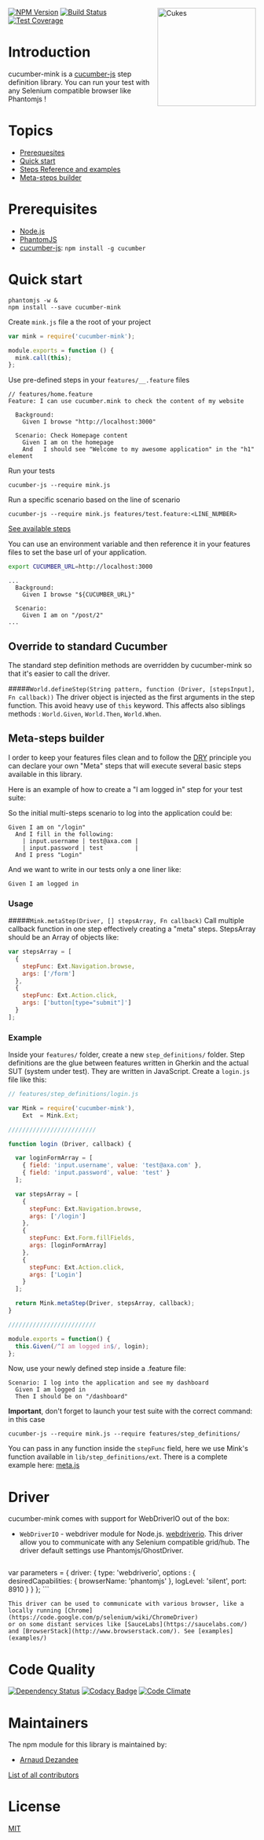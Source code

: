 <a href="http://cukes.info/"><img src="http://cukes.info/images/cucumber_logo.png" width="200px" alt="Cukes" align="right" /></a>

[![NPM Version][npm-image]][npm-url]
[![Build Status][travis-image]][travis-url]
[![Test Coverage][coveralls-image]][coveralls-url]

# Introduction

cucumber-mink is a [cucumber-js](https://github.com/cucumber/cucumber-js) step definition library. You can run your test with any Selenium compatible browser like Phantomjs !

# Topics

- [Prerequesites](#prerequesites)
- [Quick start](#quick-start)
- [Steps Reference and examples](STEPS.md)
- [Meta-steps builder](#meta-steps-builder)

# Prerequisites

* [Node.js](http://nodejs.org)
* [PhantomJS](http://phantomjs.org/download.html)
* [cucumber-js](https://github.com/cucumber/cucumber-js): `npm install -g cucumber`

# Quick start

    phantomjs -w &
    npm install --save cucumber-mink

Create `mink.js` file a the root of your project

``` javascript
var mink = require('cucumber-mink');

module.exports = function () {
  mink.call(this);
};
```

Use pre-defined steps in your `features/__.feature` files

``` gherkin
// features/home.feature
Feature: I can use cucumber.mink to check the content of my website

  Background:
    Given I browse "http://localhost:3000"

  Scenario: Check Homepage content
    Given I am on the homepage
    And   I should see "Welcome to my awesome application" in the "h1" element
```

Run your tests

    cucumber-js --require mink.js
    
Run a specific scenario based on the line of scenario

    cucumber-js --require mink.js features/test.feature:<LINE_NUMBER>


[See available steps](STEPS.md)

You can use an environment variable and then reference it in your features files to set the base url of your application.

``` bash
export CUCUMBER_URL=http://localhost:3000
```

``` gherkin
...
  Background:
    Given I browse "${CUCUMBER_URL}"
    
  Scenario:
    Given I am on "/post/2"
...
```

## Override to standard Cucumber

The standard step definition methods are overridden by cucumber-mink so that it's easier to call the driver.

#####`World.defineStep(String pattern, function (Driver, [stepsInput], Fn callback))`
The driver object is injected as the first arguments in the step function. This avoid heavy use of `this` keyword.
This affects also siblings methods : `World.Given`, `World.Then`, `World.When`.

## Meta-steps builder

I order to keep your features files clean and to follow the [DRY](http://en.wikipedia.org/wiki/Don't_repeat_yourself) principle
you can declare your own "Meta" steps that will execute several basic steps available in this library.

Here is an example of how to create a "I am logged in" step for your test suite:

So the initial multi-steps scenario to log into the application could be:

``` gherkin
Given I am on "/login"
  And I fill in the following:
    | input.username | test@axa.com |
    | input.password | test         |
  And I press "Login"
```

And we want to write in our tests only a one liner like:

``` gherkin
Given I am logged in
```

### Usage
#####`Mink.metaStep(Driver, [] stepsArray, Fn callback)`
Call multiple callback function in one step effectively creating a "meta" steps. StepsArray should be an Array of objects like:
``` javascript
var stepsArray = [
  {
    stepFunc: Ext.Navigation.browse,
    args: ['/form']
  },
  {
    stepFunc: Ext.Action.click,
    args: ['button[type="submit"]']
  }
];
```

### Example

Inside your `features/` folder, create a new `step_definitions/` folder. Step definitions are the glue between features written in Gherkin and the actual SUT (system under test). They are written in JavaScript.
Create a `login.js` file like this:

``` javascript
// features/step_definitions/login.js

var Mink = require('cucumber-mink'),
    Ext  = Mink.Ext;

/////////////////////////

function login (Driver, callback) {

  var loginFormArray = [
    { field: 'input.username', value: 'test@axa.com' },
    { field: 'input.password', value: 'test' }
  ];

  var stepsArray = [
    {
      stepFunc: Ext.Navigation.browse,
      args: ['/login']
    },
    {
      stepFunc: Ext.Form.fillFields,
      args: [loginFormArray]
    },
    {
      stepFunc: Ext.Action.click,
      args: ['Login']
    }
  ];

  return Mink.metaStep(Driver, stepsArray, callback);
}

/////////////////////////

module.exports = function() {
  this.Given(/^I am logged in$/, login);
};

```

Now, use your newly defined step inside a .feature file:

``` gherkin
Scenario: I log into the application and see my dashboard
  Given I am logged in
  Then I should be on "/dashboard"
```

__Important__, don't forget to launch your test suite with the correct command: in this case

``` shell
cucumber-js --require mink.js --require features/step_definitions/
```

You can pass in any function inside the `stepFunc` field, here we use Mink's function available in `lib/step_definitions/ext`.
There is a complete example here: [meta.js](test/features/step_definitions/meta.js)

# Driver

cucumber-mink comes with support for WebDriverIO out of the box:

* `WebDriverIO` - webdriver module for Node.js. [webdriverio](https://github.com/webdriverio/webdriverio).
  This driver allow you to communicate with any Selenium compatible grid/hub. The driver default settings use Phantomjs/GhostDriver.
  
    ``` javascript
var parameters = {
      driver: {
        type: 'webdriverio',
        options : {
          desiredCapabilities: {
            browserName: 'phantomjs'
          },
          logLevel: 'silent',
          port: 8910
        }
      }
};
    ```
    
    This driver can be used to communicate with various browser, like a locally running [Chrome](https://code.google.com/p/selenium/wiki/ChromeDriver) 
    or on some distant services like [SauceLabs](https://saucelabs.com/) and [BrowserStack](http://www.browserstack.com/). See [examples](examples/)

# Code Quality

[![Dependency Status][gemnasium-image]][gemnasium-url]
[![Codacy Badge][codacy-image]][codacy-url]
[![Code Climate][code-climate-image]][code-climate-url]

# Maintainers

The npm module for this library is maintained by:

* [Arnaud Dezandee](http://github.com/Adezandee)

[List of all contributors](https://github.com/AXA-GROUP-SOLUTIONS/cucumber-mink/graphs/contributors)

# License

[MIT](LICENSE)

[npm-image]: https://img.shields.io/npm/v/cucumber-mink.svg?style=flat
[npm-url]: https://www.npmjs.com/package/cucumber-mink
[travis-image]: https://img.shields.io/travis/AXA-GROUP-SOLUTIONS/cucumber-mink.svg?style=flat
[travis-url]: https://travis-ci.org/AXA-GROUP-SOLUTIONS/cucumber-mink
[coveralls-image]: https://img.shields.io/coveralls/AXA-GROUP-SOLUTIONS/cucumber-mink.svg?style=flat
[coveralls-url]: https://coveralls.io/r/AXA-GROUP-SOLUTIONS/cucumber-mink?branch=master
[gemnasium-image]: https://img.shields.io/gemnasium/AXA-GROUP-SOLUTIONS/cucumber-mink.svg
[gemnasium-url]: https://gemnasium.com/AXA-GROUP-SOLUTIONS/cucumber-mink
[code-climate-image]: https://img.shields.io/codeclimate/github/AXA-GROUP-SOLUTIONS/cucumber-mink.svg
[code-climate-url]: https://codeclimate.com/github/AXA-GROUP-SOLUTIONS/cucumber-mink
[codacy-image]: https://img.shields.io/codacy/ac135f34f64a4c47a7aba1850acf4009.svg
[codacy-url]: https://www.codacy.com/public/dezandeea/cucumber-mink
